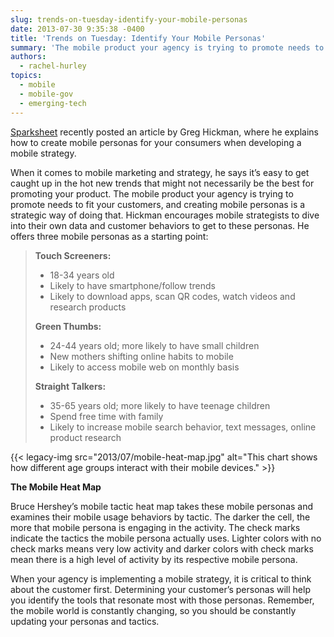 ```yaml
---
slug: trends-on-tuesday-identify-your-mobile-personas
date: 2013-07-30 9:35:38 -0400
title: 'Trends on Tuesday: Identify Your Mobile Personas'
summary: 'The mobile product your agency is trying to promote needs to fit your customers, and creating mobile personas is a strategic way of doing that.'
authors:
  - rachel-hurley
topics:
  - mobile
  - mobile-gov
  - emerging-tech
---
```


[Sparksheet](https://web.archive.org/web/20130813141158/http://www.sparksheet.com/creating-mobile-personas-to-guide-your-mobile-strategy/) recently posted an article by Greg Hickman, where he explains how to create mobile personas for your consumers when developing a mobile strategy.

When it comes to mobile marketing and strategy, he says it&#8217;s easy to get caught up in the hot new trends that might not necessarily be the best for promoting your product. The mobile product your agency is trying to promote needs to fit your customers, and creating mobile personas is a strategic way of doing that. Hickman encourages mobile strategists to dive into their own data and customer behaviors to get to these personas. He offers three mobile personas as a starting point:

> **Touch Screeners:**
> 
>   * 18-34 years old
>   * Likely to have smartphone/follow trends
>   * Likely to download apps, scan QR codes, watch videos and research products
> 
> **Green Thumbs:**
> 
>   * 24-44 years old; more likely to have small children
>   * New mothers shifting online habits to mobile
>   * Likely to access mobile web on monthly basis
> 
> **Straight Talkers:**
> 
>   * 35-65 years old; more likely to have teenage children
>   * Spend free time with family
>   * Likely to increase mobile search behavior, text messages, online product research

{{< legacy-img src="2013/07/mobile-heat-map.jpg" alt="This chart shows how different age groups interact with their mobile devices." >}}

**The Mobile Heat Map**

Bruce Hershey’s mobile tactic heat map takes these mobile personas and examines their mobile usage behaviors by tactic. The darker the cell, the more that mobile persona is engaging in the activity. The check marks indicate the tactics the mobile persona actually uses. Lighter colors with no check marks means very low activity and darker colors with check marks mean there is a high level of activity by its respective mobile persona.

When your agency is implementing a mobile strategy, it is critical to think about the customer first. Determining your customer&#8217;s personas will help you identify the tools that resonate most with those personas. Remember, the mobile world is constantly changing, so you should be constantly updating your personas and tactics.
